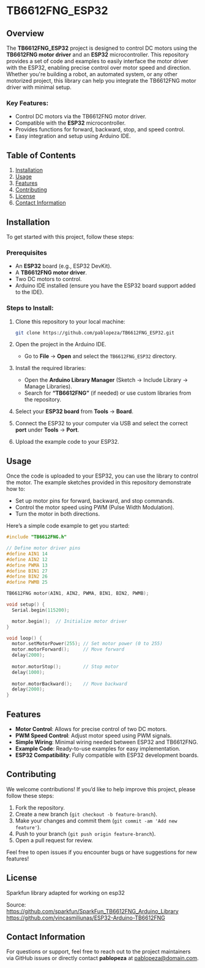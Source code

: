 
# TB6612FNG_ESP32

## Overview

The **TB6612FNG_ESP32** project is designed to control DC motors using the **TB6612FNG motor driver** and an **ESP32** microcontroller. This repository provides a set of code and examples to easily interface the motor driver with the ESP32, enabling precise control over motor speed and direction. Whether you're building a robot, an automated system, or any other motorized project, this library can help you integrate the TB6612FNG motor driver with minimal setup.

### Key Features:
- Control DC motors via the TB6612FNG motor driver.
- Compatible with the **ESP32** microcontroller.
- Provides functions for forward, backward, stop, and speed control.
- Easy integration and setup using Arduino IDE.

## Table of Contents

1. [Installation](#installation)
2. [Usage](#usage)
3. [Features](#features)
4. [Contributing](#contributing)
5. [License](#license)
6. [Contact Information](#contact-information)

## Installation

To get started with this project, follow these steps:

### Prerequisites
- An **ESP32** board (e.g., ESP32 DevKit).
- A **TB6612FNG motor driver**.
- Two DC motors to control.
- Arduino IDE installed (ensure you have the ESP32 board support added to the IDE).

### Steps to Install:
1. Clone this repository to your local machine:

   ```bash
   git clone https://github.com/pablopeza/TB6612FNG_ESP32.git
   ```

2. Open the project in the Arduino IDE.
   - Go to **File** → **Open** and select the `TB6612FNG_ESP32` directory.

3. Install the required libraries:
   - Open the **Arduino Library Manager** (Sketch → Include Library → Manage Libraries).
   - Search for **“TB6612FNG”** (if needed) or use custom libraries from the repository.

4. Select your **ESP32 board** from **Tools** → **Board**.

5. Connect the ESP32 to your computer via USB and select the correct **port** under **Tools** → **Port**.

6. Upload the example code to your ESP32.

## Usage

Once the code is uploaded to your ESP32, you can use the library to control the motor. The example sketches provided in this repository demonstrate how to:

- Set up motor pins for forward, backward, and stop commands.
- Control the motor speed using PWM (Pulse Width Modulation).
- Turn the motor in both directions.

Here’s a simple code example to get you started:

```cpp
#include "TB6612FNG.h"

// Define motor driver pins
#define AIN1 14
#define AIN2 12
#define PWMA 13
#define BIN1 27
#define BIN2 26
#define PWMB 25

TB6612FNG motor(AIN1, AIN2, PWMA, BIN1, BIN2, PWMB);

void setup() {
  Serial.begin(115200);

  motor.begin();  // Initialize motor driver
}

void loop() {
  motor.setMotorPower(255); // Set motor power (0 to 255)
  motor.motorForward();     // Move forward
  delay(2000);
  
  motor.motorStop();        // Stop motor
  delay(1000);
  
  motor.motorBackward();    // Move backward
  delay(2000);
}
```

## Features

- **Motor Control**: Allows for precise control of two DC motors.
- **PWM Speed Control**: Adjust motor speed using PWM signals.
- **Simple Wiring**: Minimal wiring needed between ESP32 and TB6612FNG.
- **Example Code**: Ready-to-use examples for easy implementation.
- **ESP32 Compatibility**: Fully compatible with ESP32 development boards.

## Contributing

We welcome contributions! If you’d like to help improve this project, please follow these steps:

1. Fork the repository.
2. Create a new branch (`git checkout -b feature-branch`).
3. Make your changes and commit them (`git commit -am 'Add new feature'`).
4. Push to your branch (`git push origin feature-branch`).
5. Open a pull request for review.

Feel free to open issues if you encounter bugs or have suggestions for new features!

## License

Sparkfun library adapted for working on esp32

Source:
https://github.com/sparkfun/SparkFun_TB6612FNG_Arduino_Library
https://github.com/vincasmiliunas/ESP32-Arduino-TB6612FNG

## Contact Information

For questions or support, feel free to reach out to the project maintainers via GitHub issues or directly contact **pablopeza** at [pablopeza@domain.com](mailto:pablopeza@domain.com).


